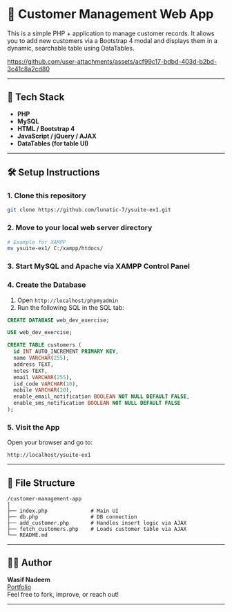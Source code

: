 
# 🧾 Customer Management Web App

This is a simple PHP + application to manage customer records. It allows you to add new customers via a Bootstrap 4 modal and displays them in a dynamic, searchable table using DataTables.

https://github.com/user-attachments/assets/acf99c17-bdbd-403d-b2bd-3c41c8a2cd80

---

## 🔧 Tech Stack

- **PHP**
- **MySQL**
- **HTML / Bootstrap 4**
- **JavaScript / jQuery / AJAX**
- **DataTables (for table UI)**

---


## 🛠️ Setup Instructions

### 1. Clone this repository

```bash
git clone https://github.com/lunatic-7/ysuite-ex1.git
```

### 2. Move to your local web server directory

```bash
# Example for XAMPP
mv ysuite-ex1/ C:/xampp/htdocs/
```

### 3. Start MySQL and Apache via XAMPP Control Panel

### 4. Create the Database

1. Open `http://localhost/phpmyadmin`
2. Run the following SQL in the SQL tab:

```sql
CREATE DATABASE web_dev_exercise;

USE web_dev_exercise;

CREATE TABLE customers (
  id INT AUTO_INCREMENT PRIMARY KEY,
  name VARCHAR(255),
  address TEXT,
  notes TEXT,
  email VARCHAR(255),
  isd_code VARCHAR(10),
  mobile VARCHAR(20),
  enable_email_notification BOOLEAN NOT NULL DEFAULT FALSE,
  enable_sms_notification BOOLEAN NOT NULL DEFAULT FALSE
);
```

### 5. Visit the App

Open your browser and go to:

```
http://localhost/ysuite-ex1
```

---


## 📁 File Structure

```
/customer-management-app
│
├── index.php              # Main UI
├── db.php                 # DB connection
├── add_customer.php       # Handles insert logic via AJAX
├── fetch_customers.php    # Loads customer table via AJAX
└── README.md
```

---

## 🧑‍💻 Author

**Wasif Nadeem**  
[Portfolio](https://wasif-portfolio.netlify.app)  
Feel free to fork, improve, or reach out!

---
